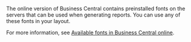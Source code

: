 The online version of Business Central contains preinstalled fonts on the servers that can be used when generating reports. You can use any of these fonts in your layout.

For more information, see [Available fonts in Business Central online](/dynamics365/business-central/ui-fonts).
